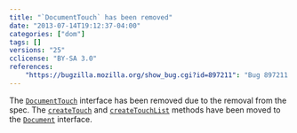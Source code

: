 ```yaml
---
title: "`DocumentTouch` has been removed"
date: "2013-07-14T19:12:37-04:00"
categories: ["dom"]
tags: []
versions: "25"
cclicense: "BY-SA 3.0"
references:
    "https://bugzilla.mozilla.org/show_bug.cgi?id=897211": "Bug 897211 – Remove nsIDOMDocumentTouch"
---
```

The [`DocumentTouch`](https://developer.mozilla.org/en-US/docs/Web/API/DocumentTouch) interface has been removed due to the removal from the spec. The [`createTouch`](https://developer.mozilla.org/en-US/docs/Web/API/DocumentTouch.createTouch) and [`createTouchList`](https://developer.mozilla.org/en-US/docs/Web/API/DocumentTouch.createTouchList) methods have been moved to the [`Document`](https://developer.mozilla.org/en-US/docs/Web/API/Document) interface.
